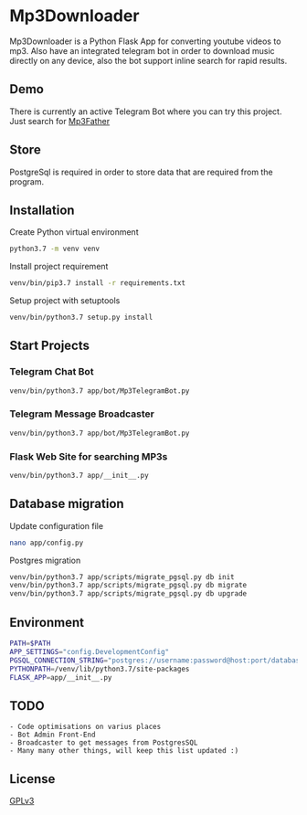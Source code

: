 # Mp3Downloader

Mp3Downloader is a Python Flask App for converting youtube videos to mp3. Also have an integrated telegram bot in order to download music directly on any device, also the bot support inline search for rapid results.

## Demo

There is currently an active Telegram Bot where you can try this project. Just search for [Mp3Father](https://t.me/EasyMp3Bot)

## Store

PostgreSql is required in order to store data that are required from the program. 

## Installation

Create Python virtual environment

```bash
python3.7 -m venv venv
```

Install project requirement

```bash
venv/bin/pip3.7 install -r requirements.txt
```

Setup project with setuptools

```bash
venv/bin/python3.7 setup.py install
```

## Start Projects

### Telegram Chat Bot
```bash
venv/bin/python3.7 app/bot/Mp3TelegramBot.py
```

### Telegram Message Broadcaster
```bash
venv/bin/python3.7 app/bot/Mp3TelegramBot.py
```

### Flask Web Site for searching MP3s
```bash
venv/bin/python3.7 app/__init__.py
```

## Database migration

Update configuration file

```bash
nano app/config.py
```

Postgres migration

```bash
venv/bin/python3.7 app/scripts/migrate_pgsql.py db init
venv/bin/python3.7 app/scripts/migrate_pgsql.py db migrate
venv/bin/python3.7 app/scripts/migrate_pgsql.py db upgrade
```

## Environment

```bash
PATH=$PATH
APP_SETTINGS="config.DevelopmentConfig"
PGSQL_CONNECTION_STRING="postgres://username:password@host:port/database"
PYTHONPATH=/venv/lib/python3.7/site-packages
FLASK_APP=app/__init__.py
```

## TODO
    - Code optimisations on varius places
    - Bot Admin Front-End
    - Broadcaster to get messages from PostgresSQL
    - Many many other things, will keep this list updated :)

## License
[GPLv3](https://www.gnu.org/licenses/gpl-3.0.html)
